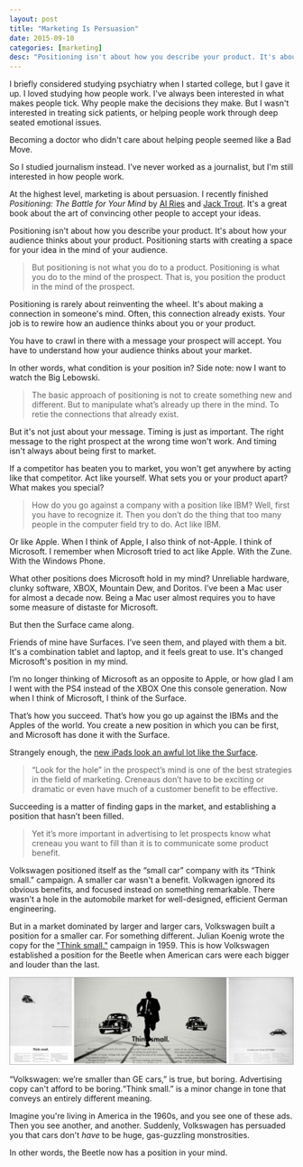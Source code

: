 ```yaml
---
layout: post
title: "Marketing Is Persuasion"
date: 2015-09-10
categories: [marketing]
desc: "Positioning isn't about how you describe your product. It's about how your audience thinks about your product."
---
```

I briefly considered studying psychiatry when I started college, but I gave it up. I loved studying how people work. I've always been interested in what makes people tick. Why people make the decisions they make. But I wasn't interested in treating sick patients, or helping people work through deep seated emotional issues.

Becoming a doctor who didn't care about helping people seemed like a Bad Move.

So I studied journalism instead. I've never worked as a journalist, but I'm still interested in how people work.

At the highest level, marketing is about persuasion. I recently finished *Positioning: The Battle for Your Mind* by [Al Ries](http://www.ries.com/) and [Jack Trout](http://www.troutandpartners.com/trout-partners-team.asp?F=Jack&L=Trout). It's a great book about the art of convincing other people to accept your ideas.

Positioning isn't about how you describe your product. It's about how your audience thinks about your product. Positioning starts with creating a space for your idea in the mind of your audience.

<blockquote>
  But positioning is not what you do to a product. Positioning is what you do to the mind of the prospect. That is, you position the product in the mind of the prospect.
</blockquote>

Positioning is rarely about reinventing the wheel. It's about making a connection in someone's mind. Often, this connection already exists. Your job is to rewire how an audience thinks about you or your product.

You have to crawl in there with a message your prospect will accept. You have to understand how your audience thinks about your market.

In other words, what condition is your position in? Side note: now I want to watch the Big Lebowski.

<blockquote>
  The basic approach of positioning is not to create something new and different. But to manipulate what’s already up there in the mind. To retie the connections that already exist.
</blockquote>

But it's not just about your message. Timing is just as important. The right message to the right prospect at the wrong time won't work. And timing isn't always about being first to market.

If a competitor has beaten you to market, you won't get anywhere by acting like that competitor. Act like yourself. What sets you or your product apart? What makes you special?

<blockquote>
  How do you go against a company with a position like IBM? Well, first you have to recognize it. Then you don’t do the thing that too many people in the computer field try to do. Act like IBM.
</blockquote>

Or like Apple. When I think of Apple, I also think of not-Apple. I think of Microsoft. I remember when Microsoft tried to act like Apple. With the Zune. With the Windows Phone.

What other positions does Microsoft hold in my mind? Unreliable hardware, clunky software, XBOX, Mountain Dew, and Doritos. I’ve been a Mac user for almost a decade now. Being a Mac user almost requires you to have some measure of distaste for Microsoft.

But then the Surface came along.

Friends of mine have Surfaces. I’ve seen them, and played with them a bit. It's a combination tablet and laptop, and it feels great to use. It's changed Microsoft's position in my mind.

I’m no longer thinking of Microsoft as an opposite to Apple, or how glad I am I went with the PS4 instead of the XBOX One this console generation. Now when I think of Microsoft, I think of the Surface.

That’s how you succeed. That’s how you go up against the IBMs and the Apples of the world. You create a new position in which you can be first, and Microsoft has done it with the Surface.

Strangely enough, the [new iPads look an awful lot like the Surface](http://www.wired.com/2015/09/head-head-apple-ipad-pro-vs-surface-pro-3/).

<blockquote>
  “Look for the hole” in the prospect’s mind is one of the best strategies in the field of marketing. Creneaus don’t have to be exciting or dramatic or even have much of a customer benefit to be effective.
</blockquote>

Succeeding is a matter of finding gaps in the market, and establishing a position that hasn’t been filled.

<blockquote>
  Yet it’s more important in advertising to let prospects know what creneau you want to fill than it is to communicate some product benefit.
</blockquote>

Volkswagen positioned itself as the “small car” company with its “Think small.” campaign. A smaller car wasn't a benefit. Volkwagen ignored its obvious benefits, and focused instead on something remarkable. There wasn't a hole in the automobile market for well-designed, efficient German engineering.

But in a market dominated by larger and larger cars, Volkswagen built a position for a smaller car. For something different. Julian Koenig wrote the copy for the ["Think small."](https://en.wikipedia.org/wiki/Think_Small) campaign in 1959. This is how Volkswagen established a position for the Beetle when American cars were each bigger and louder than the last.

<img src="/img/think-small.jpg">

“Volkswagen: we’re smaller than GE cars,” is true, but boring. Advertising copy can't afford to be boring.“Think small.” is a minor change in tone that conveys an entirely different meaning.

Imagine you're living in America in the 1960s, and you see one of these ads. Then you see another, and another. Suddenly, Volkswagen has persuaded you that cars don't *have* to be huge, gas-guzzling monstrosities.

In other words, the Beetle now has a position in your mind.